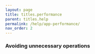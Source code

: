 ```yaml
---
layout: page
title: titles.performance
parent: titles.help
permalink: /help/app-performance/
nav_order: 2
---
```


### Avoiding unnecessary operations

